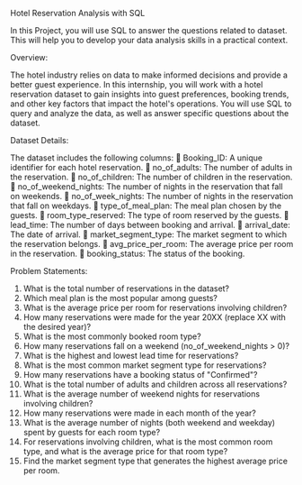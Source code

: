 Hotel Reservation Analysis with SQL

In this Project, you will use SQL to answer the questions related to dataset. This will help you to develop 
your data analysis skills in a practical context. 

Overview:

The hotel industry relies on data to make informed decisions and provide a better guest experience. In 
this internship, you will work with a hotel reservation dataset to gain insights into guest preferences, 
booking trends, and other key factors that impact the hotel's operations. You will use SQL to query and 
analyze the data, as well as answer specific questions about the dataset. 

Dataset Details:

The dataset includes the following columns: 
 Booking_ID: A unique identifier for each hotel reservation.
 no_of_adults: The number of adults in the reservation. 
 no_of_children: The number of children in the reservation.
 no_of_weekend_nights: The number of nights in the reservation that fall on 
weekends. 
 no_of_week_nights: The number of nights in the reservation that fall on 
weekdays. 
 type_of_meal_plan: The meal plan chosen by the guests. 
 room_type_reserved: The type of room reserved by the guests.
 lead_time: The number of days between booking and arrival.
 arrival_date: The date of arrival. 
 market_segment_type: The market segment to which the reservation 
belongs. 
 avg_price_per_room: The average price per room in the reservation. 
 booking_status: The status of the booking. 

Problem Statements:

1. What is the total number of reservations in the dataset? 
2. Which meal plan is the most popular among guests? 
3. What is the average price per room for reservations involving children? 
4. How many reservations were made for the year 20XX (replace XX with the desired year)? 
5. What is the most commonly booked room type? 
6. How many reservations fall on a weekend (no_of_weekend_nights > 0)? 
7. What is the highest and lowest lead time for reservations? 
8. What is the most common market segment type for reservations? 
9. How many reservations have a booking status of "Confirmed"? 
10. What is the total number of adults and children across all reservations? 
11. What is the average number of weekend nights for reservations involving children? 
12. How many reservations were made in each month of the year?
13. What is the average number of nights (both weekend and weekday) spent by guests for each room 
type? 
14. For reservations involving children, what is the most common room type, and what is the average 
price for that room type? 
15. Find the market segment type that generates the highest average price per room.
